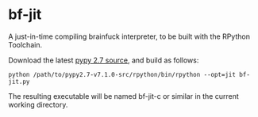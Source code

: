 # bf-jit

A just-in-time compiling brainfuck interpreter, to be built with the RPython Toolchain.

Download the latest [pypy 2.7 source](https://pypy.org/download.html), and build as follows:

    python /path/to/pypy2.7-v7.1.0-src/rpython/bin/rpython --opt=jit bf-jit.py

The resulting executable will be named bf-jit-c or similar in the current working directory.
